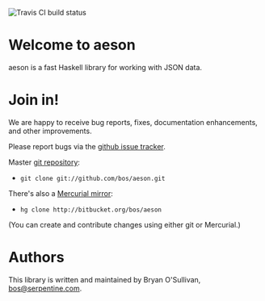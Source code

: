 ![Travis CI build status](https://api.travis-ci.org/bneijt/aeson.svg)

# Welcome to aeson

aeson is a fast Haskell library for working with JSON data.


# Join in!

We are happy to receive bug reports, fixes, documentation enhancements,
and other improvements.

Please report bugs via the
[github issue tracker](http://github.com/bos/aeson/issues).

Master [git repository](http://github.com/bos/aeson):

* `git clone git://github.com/bos/aeson.git`

There's also a [Mercurial mirror](http://bitbucket.org/bos/aeson):

* `hg clone http://bitbucket.org/bos/aeson`

(You can create and contribute changes using either git or Mercurial.)


# Authors

This library is written and maintained by Bryan O'Sullivan,
<bos@serpentine.com>.

